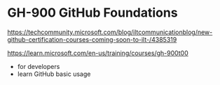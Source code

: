 # GH-900 GitHub Foundations

https://techcommunity.microsoft.com/blog/iltcommunicationblog/new-github-certification-courses-coming-soon-to-ilt-/4385319

https://learn.microsoft.com/en-us/training/courses/gh-900t00

- for developers
- learn GitHub basic usage


